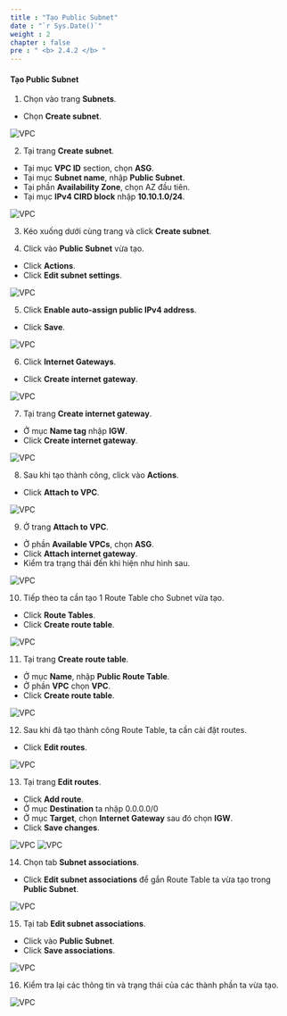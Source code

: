 ```yaml
---
title : "Tạo Public Subnet"
date : "`r Sys.Date()`"
weight : 2
chapter : false
pre : " <b> 2.4.2 </b> "
---
```


#### Tạo Public Subnet

1. Chọn vào trang **Subnets**.
  + Chọn **Create subnet**.

![VPC](/images/2.prerequisite/003-createsubnet.png)

2. Tại trang **Create subnet**.
  + Tại mục **VPC ID** section, chọn **ASG**.
  + Tại mục **Subnet name**, nhập **Public Subnet**.
  + Tại phần **Availability Zone**, chọn AZ đầu tiên.
  + Tại mục **IPv4 CIRD block** nhập **10.10.1.0/24**.

![VPC](/images/2.prerequisite/004-createsubnet.png)

3. Kéo xuống dưới cùng trang và click **Create subnet**.

4. Click vào **Public Subnet** vừa tạo.
  + Click **Actions**.
  + Click **Edit subnet settings**.

![VPC](/images/2.prerequisite/005-createsubnet.png)

5. Click **Enable auto-assign public IPv4 address**.
  + Click **Save**.

![VPC](/images/2.prerequisite/006-createsubnet.png)

6. Click **Internet Gateways**.
  + Click **Create internet gateway**.
  
![VPC](/images/2.prerequisite/007-createigw.png)

7. Tại trang **Create internet gateway**.
  + Ở mục **Name tag** nhập **IGW**.
  + Click **Create internet gateway**.
  
![VPC](/images/2.prerequisite/008-createigw.png)

8. Sau khi tạo thành công, click vào **Actions**.
  + Click **Attach to VPC**.
 
![VPC](/images/2.prerequisite/009-createigw.png)

9. Ở trang **Attach to VPC**.
  + Ở phần **Available VPCs**, chọn **ASG**.
  + Click **Attach internet gateway**.
  + Kiểm tra trạng thái đến khi hiện như hình sau.

![VPC](/images/2.prerequisite/010-createigw.png)

10. Tiếp theo ta cần tạo 1 Route Table cho Subnet vừa tạo.
  + Click **Route Tables**.
  + Click **Create route table**.

![VPC](/images/2.prerequisite/011-creatertb.png)

11. Tại trang **Create route table**.
  + Ở mục **Name**, nhập **Public Route Table**.
  + Ở phần **VPC** chọn **VPC**.
  + Click **Create route table**.

![VPC](/images/2.prerequisite/012-creatertb.png)

12. Sau khi đã tạo thành công Route Table, ta cần cài đặt routes.
  + Click **Edit routes**.
  
![VPC](/images/2.prerequisite/013-creatertb.png)

13. Tại trang **Edit routes**.
  + Click **Add route**.
  + Ở mục **Destination** ta nhập 0.0.0.0/0
  + Ở mục **Target**, chọn **Internet Gateway** sau đó chọn **IGW**.
  + Click **Save changes**.

![VPC](/images/2.prerequisite/014-creatertb.png)
![VPC](/images/2.prerequisite/015-creatertb.png)

14. Chọn tab **Subnet associations**.
  + Click **Edit subnet associations** để gắn Route Table ta vừa tạo trong **Public Subnet**.

![VPC](/images/2.prerequisite/016-creatertb.png)

15. Tại tab **Edit subnet associations**.
  + Click vào **Public Subnet**.
  + Click **Save associations**.

![VPC](/images/2.prerequisite/017-creatertb.png)

16. Kiểm tra lại các thông tin và trạng thái của các thành phần ta vừa tạo.

![VPC](/images/2.prerequisite/018-creatertb.png)